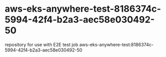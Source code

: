# aws-eks-anywhere-test-8186374c-5994-42f4-b2a3-aec58e030492-50
repository for use with E2E test job aws-eks-anywhere-test:8186374c-5994-42f4-b2a3-aec58e030492-50
